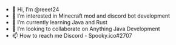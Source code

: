 - 👋 Hi, I’m @reeet24
- 👀 I’m interested in Minecraft mod and discord bot development
- 🌱 I’m currently learning Java and Rust
- 💞️ I’m looking to collaborate on Anything Java Development
- 📫 How to reach me Discord - Spooky.ico#2707

<!---
reeet24/reeet24 is a ✨ special ✨ repository because its `README.md` (this file) appears on your GitHub profile.
You can click the Preview link to take a look at your changes.
--->
